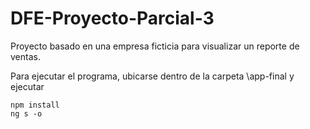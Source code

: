 # DFE-Proyecto-Parcial-3
Proyecto basado en una empresa ficticia para visualizar un reporte de ventas.

Para ejecutar el programa, ubicarse dentro de la carpeta \app-final y ejecutar 
```
npm install
ng s -o
```
